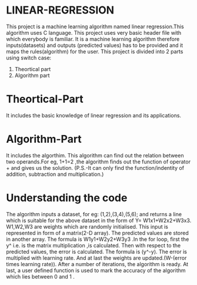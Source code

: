 # LINEAR-REGRESSION
This project is a machine learning algorithm named linear regression.This algorithm uses C language. This project uses very basic header file with which everybody is familiar.
It is a machine learning algorithm therefore inputs(datasets) and outputs (predicted values)  has to be provided and it maps the rules(algorithm) for the user.
This project is divided into 2 parts using switch case:
1) Theortical part
2) Algorithm part

# Theortical-Part
It includes the basic knowledge of linear regression and its applications.

# Algorithm-Part
It includes the algorthim. This algorithm can find out the relation between two operands.For eg, 1+1=2 ,the algorithm finds out the function of operator + and gives us the solution.
(P.S.-It can only find the function/indentity of addition, subtraction and multiplication.)

# Understanding the code
The algorithm inputs a dataset, for eg: (1,2),(3,4),(5,6); and returns a line which is suitable for the above dataset  in the form of 
Y= W1x1+W2x2+W3x3. W1,W2,W3 are weights which are randomly initialised. 
This input is represented in form of a matrix(2-D array). 
The predicted values are stored in another array. The formula is W1y1+W2y2+W3y3 .In the for loop, first the y^ i.e. is the matrix multiplication ,is calculated.
Then with respect to the predicted values, the error is calculated. The formula is (y^-y). The error is multiplied with learning rate. And at last the weights are updated.(W-(error times learning rate)).
After a number of iterations, the algorithm is ready.
At last, a  user defined function is used to mark the accuracy of the algorithm which lies  between 0 and 1 .

